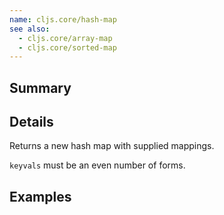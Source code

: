 ```yaml
---
name: cljs.core/hash-map
see also:
  - cljs.core/array-map
  - cljs.core/sorted-map
---
```


## Summary

## Details

Returns a new hash map with supplied mappings.

`keyvals` must be an even number of forms.

## Examples
